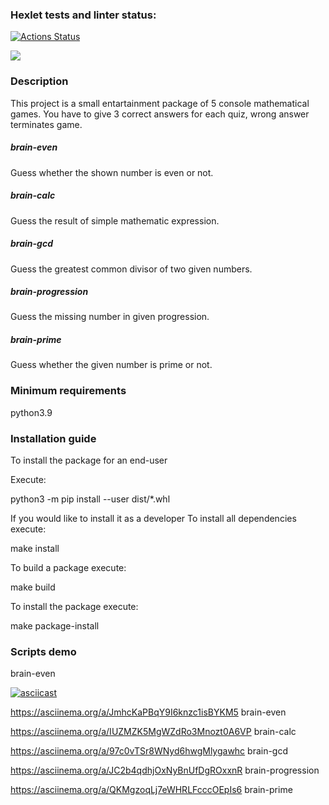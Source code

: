 ### Hexlet tests and linter status:
[![Actions Status](https://github.com/EkaterinaKonst/python-project-49/workflows/hexlet-check/badge.svg)](https://github.com/EkaterinaKonst/python-project-49/actions)

<a href="https://codeclimate.com/github/EkaterinaKonst/python-project-49/maintainability"><img src="https://api.codeclimate.com/v1/badges/856a67b71015f5e578af/maintainability" /></a>

### Description
This project is a small entartainment package of 5 console mathematical games. You have to give 3 correct answers for each quiz, wrong answer terminates game.

##### brain-even
Guess whether the shown number is even or not.

##### brain-calc
Guess the result of simple mathematic expression.

##### brain-gcd
Guess the greatest common divisor of two given numbers.

##### brain-progression
Guess the missing number in given progression.

##### brain-prime
Guess whether the given number is prime or not.

### Minimum requirements
python3.9

### Installation guide
To install the package for an end-user

Execute:

python3 -m pip install --user dist/*.whl

If you would like to install it as a developer
To install all dependencies execute:

make install

To build a package execute:

make build

To install the package execute:

make package-install

### Scripts demo

<p>brain-even</p>

[![asciicast](https://asciinema.org/a/JmhcKaPBqY9I6knzc1isBYKM5.svg)](https://asciinema.org/a/JmhcKaPBqY9I6knzc1isBYKM5)

https://asciinema.org/a/JmhcKaPBqY9I6knzc1isBYKM5   brain-even

https://asciinema.org/a/IUZMZK5MgWZdRo3Mnozt0A6VP   brain-calc

https://asciinema.org/a/97c0vTSr8WNyd6hwgMlygawhc   brain-gcd

https://asciinema.org/a/JC2b4qdhjOxNyBnUfDgROxxnR   brain-progression

https://asciinema.org/a/QKMgzoqLj7eWHRLFcccOEpIs6   brain-prime

